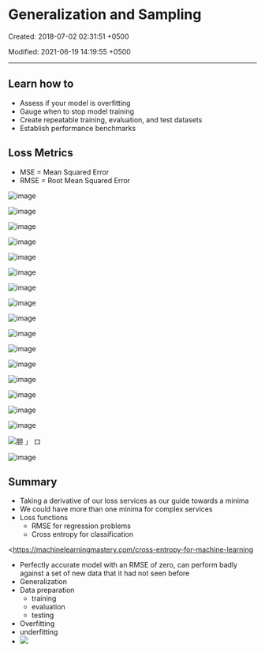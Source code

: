 # Generalization and Sampling

Created: 2018-07-02 02:31:51 +0500

Modified: 2021-06-19 14:19:55 +0500

---

## Learn how to
-   Assess if your model is overfitting
-   Gauge when to stop model training
-   Create repeatable training, evaluation, and test datasets
-   Establish performance benchmarks

## Loss Metrics
-   MSE = Mean Squared Error
-   RMSE = Root Mean Squared Error

![image](media/Generalization-and-Sampling-image1.png)

![image](media/Generalization-and-Sampling-image2.png)

![image](media/Generalization-and-Sampling-image3.png)

![image](media/Generalization-and-Sampling-image4.png)

![image](media/Generalization-and-Sampling-image5.png)

![image](media/Generalization-and-Sampling-image6.png)

![image](media/Generalization-and-Sampling-image7.png)

![image](media/Generalization-and-Sampling-image8.png)

![image](media/Generalization-and-Sampling-image9.png)

![image](media/Generalization-and-Sampling-image10.png)

![image](media/Generalization-and-Sampling-image11.png)

![image](media/Generalization-and-Sampling-image12.png)

![image](media/Generalization-and-Sampling-image13.png)

![image](media/Generalization-and-Sampling-image14.png)

![image](media/Generalization-and-Sampling-image15.png)

![image](media/Generalization-and-Sampling-image16.png)

![胆 」 ロ ](media/Generalization-and-Sampling-image17.png)

![image](media/Generalization-and-Sampling-image18.png)

## Summary
-   Taking a derivative of our loss services as our guide towards a minima
-   We could have more than one minima for complex services
-   Loss functions
    -   RMSE for regression problems
    -   Cross entropy for classification

<https://machinelearningmastery.com/cross-entropy-for-machine-learning
-   Perfectly accurate model with an RMSE of zero, can perform badly against a set of new data that it had not seen before
-   Generalization
-   Data preparation
    -   training
    -   evaluation
    -   testing
-   Overfitting
-   underfitting
-   ![](media/Generalization-and-Sampling-image19.png)













